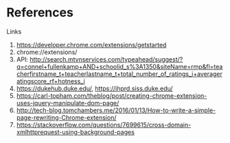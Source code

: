 # References  

Links  
1. https://developer.chrome.com/extensions/getstarted
2. chrome://extensions/
3. API: http://search.mtvnservices.com/typeahead/suggest/?q=connel+fullenkamp+AND+schoolid_s%3A1350&siteName=rmp&fl=teacherfirstname_t+teacherlastname_t+total_number_of_ratings_i+averageratingscore_rf+hotness_i
4. https://dukehub.duke.edu/, https://ihprd.siss.duke.edu/
5. https://carl-topham.com/theblog/post/creating-chrome-extension-uses-jquery-manipulate-dom-page/
6. http://tech-blog.tomchambers.me/2016/01/13/How-to-write-a-simple-page-rewriting-Chrome-extension/
7. https://stackoverflow.com/questions/7699615/cross-domain-xmlhttprequest-using-background-pages